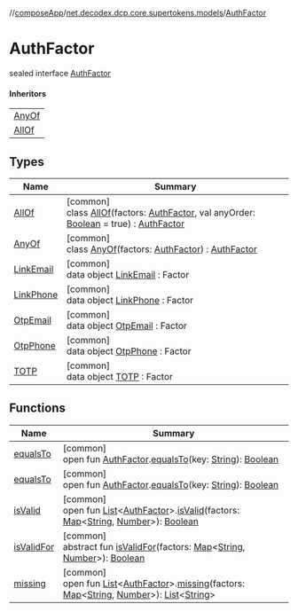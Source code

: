 //[composeApp](../../../index.md)/[net.decodex.dcp.core.supertokens.models](../index.md)/[AuthFactor](index.md)

# AuthFactor

sealed interface [AuthFactor](index.md)

#### Inheritors

| |
|---|
| [AnyOf](-any-of/index.md) |
| [AllOf](-all-of/index.md) |

## Types

| Name | Summary |
|---|---|
| [AllOf](-all-of/index.md) | [common]<br>class [AllOf](-all-of/index.md)(factors: [AuthFactor](index.md), val anyOrder: [Boolean](https://kotlinlang.org/api/latest/jvm/stdlib/kotlin/-boolean/index.html) = true) : [AuthFactor](index.md) |
| [AnyOf](-any-of/index.md) | [common]<br>class [AnyOf](-any-of/index.md)(factors: [AuthFactor](index.md)) : [AuthFactor](index.md) |
| [LinkEmail](-link-email/index.md) | [common]<br>data object [LinkEmail](-link-email/index.md) : Factor |
| [LinkPhone](-link-phone/index.md) | [common]<br>data object [LinkPhone](-link-phone/index.md) : Factor |
| [OtpEmail](-otp-email/index.md) | [common]<br>data object [OtpEmail](-otp-email/index.md) : Factor |
| [OtpPhone](-otp-phone/index.md) | [common]<br>data object [OtpPhone](-otp-phone/index.md) : Factor |
| [TOTP](-t-o-t-p/index.md) | [common]<br>data object [TOTP](-t-o-t-p/index.md) : Factor |

## Functions

| Name | Summary |
|---|---|
| [equalsTo](equals-to.md) | [common]<br>open fun [AuthFactor](index.md).[equalsTo](equals-to.md)(key: [String](https://kotlinlang.org/api/latest/jvm/stdlib/kotlin/-string/index.html)): [Boolean](https://kotlinlang.org/api/latest/jvm/stdlib/kotlin/-boolean/index.html) |
| [equalsTo](equals-to.md) | [common]<br>open fun [AuthFactor](index.md).[equalsTo](equals-to.md)(key: [String](https://kotlinlang.org/api/latest/jvm/stdlib/kotlin/-string/index.html)): [Boolean](https://kotlinlang.org/api/latest/jvm/stdlib/kotlin/-boolean/index.html) |
| [isValid](is-valid.md) | [common]<br>open fun [List](https://kotlinlang.org/api/latest/jvm/stdlib/kotlin.collections/-list/index.html)&lt;[AuthFactor](index.md)&gt;.[isValid](is-valid.md)(factors: [Map](https://kotlinlang.org/api/latest/jvm/stdlib/kotlin.collections/-map/index.html)&lt;[String](https://kotlinlang.org/api/latest/jvm/stdlib/kotlin/-string/index.html), [Number](https://kotlinlang.org/api/latest/jvm/stdlib/kotlin/-number/index.html)&gt;): [Boolean](https://kotlinlang.org/api/latest/jvm/stdlib/kotlin/-boolean/index.html) |
| [isValidFor](is-valid-for.md) | [common]<br>abstract fun [isValidFor](is-valid-for.md)(factors: [Map](https://kotlinlang.org/api/latest/jvm/stdlib/kotlin.collections/-map/index.html)&lt;[String](https://kotlinlang.org/api/latest/jvm/stdlib/kotlin/-string/index.html), [Number](https://kotlinlang.org/api/latest/jvm/stdlib/kotlin/-number/index.html)&gt;): [Boolean](https://kotlinlang.org/api/latest/jvm/stdlib/kotlin/-boolean/index.html) |
| [missing](missing.md) | [common]<br>open fun [List](https://kotlinlang.org/api/latest/jvm/stdlib/kotlin.collections/-list/index.html)&lt;[AuthFactor](index.md)&gt;.[missing](missing.md)(factors: [Map](https://kotlinlang.org/api/latest/jvm/stdlib/kotlin.collections/-map/index.html)&lt;[String](https://kotlinlang.org/api/latest/jvm/stdlib/kotlin/-string/index.html), [Number](https://kotlinlang.org/api/latest/jvm/stdlib/kotlin/-number/index.html)&gt;): [List](https://kotlinlang.org/api/latest/jvm/stdlib/kotlin.collections/-list/index.html)&lt;[String](https://kotlinlang.org/api/latest/jvm/stdlib/kotlin/-string/index.html)&gt; |

